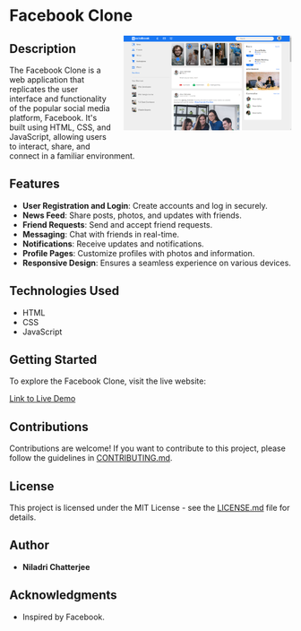 # Facebook Clone

<div style="float: right; margin: 0 0 20px 20px;">
  <img src="https://github.com/niladri-1/Facebook-clone/blob/main/images/Demo.png" alt="Website Screenshot" width="300">
</div>

## Description

The Facebook Clone is a web application that replicates the user interface and functionality of the popular social media platform, Facebook. It's built using HTML, CSS, and JavaScript, allowing users to interact, share, and connect in a familiar environment.

## Features

- **User Registration and Login**: Create accounts and log in securely.
- **News Feed**: Share posts, photos, and updates with friends.
- **Friend Requests**: Send and accept friend requests.
- **Messaging**: Chat with friends in real-time.
- **Notifications**: Receive updates and notifications.
- **Profile Pages**: Customize profiles with photos and information.
- **Responsive Design**: Ensures a seamless experience on various devices.

## Technologies Used

- HTML
- CSS
- JavaScript

## Getting Started

To explore the Facebook Clone, visit the live website:

[Link to Live Demo](https://your-demo-url.com)

## Contributions

Contributions are welcome! If you want to contribute to this project, please follow the guidelines in [CONTRIBUTING.md](CONTRIBUTING.md).

## License

This project is licensed under the MIT License - see the [LICENSE.md](LICENSE.md) file for details.

## Author

- **Niladri Chatterjee**

## Acknowledgments

- Inspired by Facebook.
